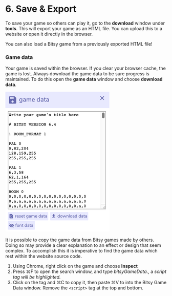 # 6. Save & Export

To save your game so others can play it, go to the **download** window under **tools**. This will export your game as an HTML file. You can upload this to a website or open it directly in the browser.

You can also load a Bitsy game from a previously exported HTML file!

### Game data

Your game is saved within the browser. If you clear your browser cache, the game is lost. Always download the game data to be sure progress is maintained. To do this open the **game data** window and choose **download data**.

![](../../../.gitbook/assets/bitsy-data.png)

It is possible to copy the game data from Bitsy games made by others. Doing so may provide a clear explanation to an effect or design that seem complex. To accomplish this it is imperative to find the game data which rest within the website source code.‌

1. Using Chrome, right click on the game and choose **Inspect**
2. Press ⌘F to open the search window, and type _bitsyGameData_., a _script tag will be highlighted._
3.  Click on the tag and ⌘C to copy it, then paste ⌘V to into the Bitsy Game Data window. Remove the `<script>` tag at the top and bottom.

